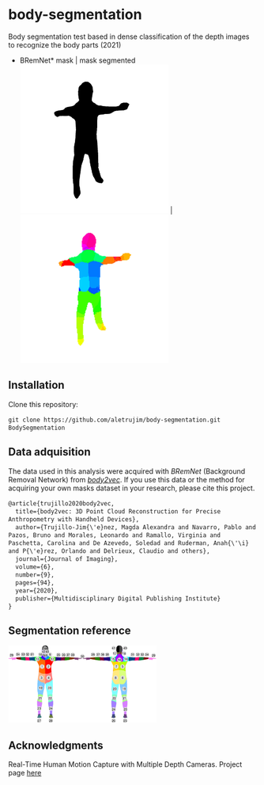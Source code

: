 # body-segmentation
Body segmentation test based in dense classification of the depth images to recognize the body parts (2021)

* BRemNet* mask | mask segmented
<img src="images/bremnet_mask.png" width="300"/> | <img src="images/bremnet_mask_segmented.png" width="300"/>

## Installation
Clone this repository:
```
git clone https://github.com/aletrujim/body-segmentation.git BodySegmentation
```
## Data adquisition
The data used in this analysis were acquired with *BRemNet* (Background Removal Network) from [*body2vec*](https://doi.org/10.3390/jimaging6090094).
If you use this data or the method for acquiring your own masks dataset in your research, please cite this project.
```
@article{trujillo2020body2vec,
  title={body2vec: 3D Point Cloud Reconstruction for Precise Anthropometry with Handheld Devices},
  author={Trujillo-Jim{\'e}nez, Magda Alexandra and Navarro, Pablo and Pazos, Bruno and Morales, Leonardo and Ramallo, Virginia and Paschetta, Carolina and De Azevedo, Soledad and Ruderman, Anah{\'\i} and P{\'e}rez, Orlando and Delrieux, Claudio and others},
  journal={Journal of Imaging},
  volume={6},
  number={9},
  pages={94},
  year={2020},
  publisher={Multidisciplinary Digital Publishing Institute}
}
```

## Segmentation reference
<img src="images/reference.png" width="300"/>

## Acknowledgments
Real-Time Human Motion Capture with Multiple Depth Cameras. Project page [here](https://www.cs.ubc.ca/~shafaei/homepage/projects/crv16.php)

